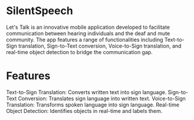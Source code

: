 # SilentSpeech
Let's Talk is an innovative mobile application developed to facilitate communication between hearing individuals and the deaf and mute community. The app features a range of functionalities including Text-to-Sign translation, Sign-to-Text conversion, Voice-to-Sign translation, and real-time object detection to bridge the communication gap.
# Features
Text-to-Sign Translation: Converts written text into sign language.
Sign-to-Text Conversion: Translates sign language into written text.
Voice-to-Sign Translation: Transforms spoken language into sign language.
Real-time Object Detection: Identifies objects in real-time and labels them.
